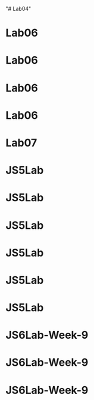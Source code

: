 "# Lab04" 
# Lab06
# Lab06
# Lab06
# Lab06
# Lab07
# JS5Lab
# JS5Lab
# JS5Lab
# JS5Lab
# JS5Lab
# JS5Lab
# JS6Lab-Week-9
# JS6Lab-Week-9
# JS6Lab-Week-9
